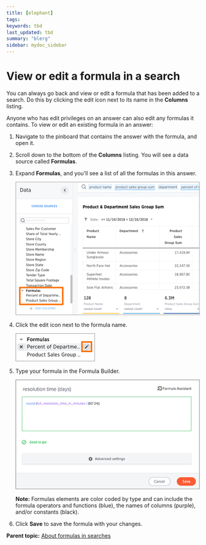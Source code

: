 ```yaml
---
title: [elephant]
tags: 
keywords: tbd
last_updated: tbd
summary: "blerg"
sidebar: mydoc_sidebar
---
```

# View or edit a formula in a search

You can always go back and view or edit a formula that has been added to a search. Do this by clicking the edit icon next to its name in the **Columns** listing.

Anyone who has edit privileges on an answer can also edit any formulas it contains. To view or edit an existing formula in an answer:

1.   Navigate to the pinboard that contains the answer with the formula, and open it. 
2.   Scroll down to the bottom of the **Columns** listing. You will see a data source called **Formulas**. 
3.   Expand **Formulas**, and you'll see a list of all the formulas in this answer. 

     ![](../../images/edit_formula_in_answer.png "Formulas section expanded to show formulas in the answer") 

4.   Click the edit icon next to the formula name. 

     ![](../../images/formula_edit_icon.png "The edit formula icon") 

5. Type your formula in the Formula Builder. 

     ![](../../shared/conrefs/../../images/formula_builder.png "Use the Formula Builder") 

    **Note:** Formulas elements are color coded by type and can include the formula operators and functions​ (blue), the names of columns (purple)​, and/or constants​ (black).

6.   Click **Save** to save the formula with your changes. 

**Parent topic:** [About formulas in searches](../../pages/complex_searches/add_formula_to_search.html)

